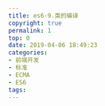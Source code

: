```yaml
---
title: es6-9.类的编译
copyright: true
permalink: 1
top: 0
date: 2019-04-06 18:49:23
categories:
- 前端开发
- 标准
- ECMA
- ES6
tags:
---
```

